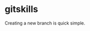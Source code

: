 <!--
 * @Author: your name
 * @Date: 2022-02-15 14:15:31
<<<<<<< HEAD
 * @LastEditTime: 2022-02-15 15:40:51
=======
 * @LastEditTime: 2022-02-15 14:36:18
>>>>>>> feature1
 * @LastEditors: Please set LastEditors
 * @Description: 打开koroFileHeader查看配置 进行设置: https://github.com/OBKoro1/koro1FileHeader/wiki/%E9%85%8D%E7%BD%AE
 * @FilePath: \testd:\workSpace\tset1\gitskills\README.md
-->
# gitskills
Creating a new branch is quick  simple.
